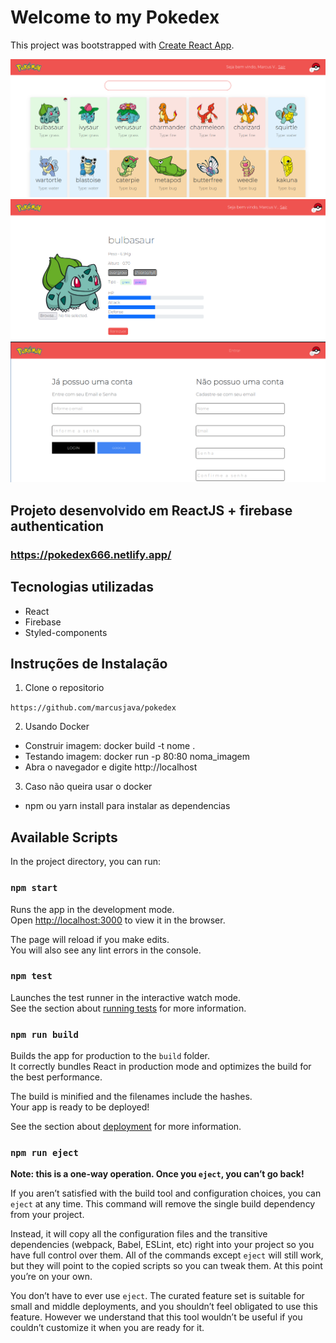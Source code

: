 # Welcome to my Pokedex

This project was bootstrapped with [Create React App](https://github.com/facebook/create-react-app).

![poedex1](src/assets/pokemon1.png)
![poedex2](src/assets/pokemon2.png)
![poedex3](src/assets/pokemon3.png)

## Projeto desenvolvido em ReactJS + firebase authentication

### https://pokedex666.netlify.app/

## Tecnologias utilizadas

- React
- Firebase
- Styled-components

## Instruções de Instalação

1. Clone o repositorio

`https://github.com/marcusjava/pokedex`

2. Usando Docker

- Construir imagem: docker build -t nome .
- Testando imagem: docker run -p 80:80 noma_imagem
- Abra o navegador e digite http://localhost

3. Caso não queira usar o docker

- npm ou yarn install para instalar as dependencias

## Available Scripts

In the project directory, you can run:

### `npm start`

Runs the app in the development mode.\
Open [http://localhost:3000](http://localhost:3000) to view it in the browser.

The page will reload if you make edits.\
You will also see any lint errors in the console.

### `npm test`

Launches the test runner in the interactive watch mode.\
See the section about [running tests](https://facebook.github.io/create-react-app/docs/running-tests) for more information.

### `npm run build`

Builds the app for production to the `build` folder.\
It correctly bundles React in production mode and optimizes the build for the best performance.

The build is minified and the filenames include the hashes.\
Your app is ready to be deployed!

See the section about [deployment](https://facebook.github.io/create-react-app/docs/deployment) for more information.

### `npm run eject`

**Note: this is a one-way operation. Once you `eject`, you can’t go back!**

If you aren’t satisfied with the build tool and configuration choices, you can `eject` at any time. This command will remove the single build dependency from your project.

Instead, it will copy all the configuration files and the transitive dependencies (webpack, Babel, ESLint, etc) right into your project so you have full control over them. All of the commands except `eject` will still work, but they will point to the copied scripts so you can tweak them. At this point you’re on your own.

You don’t have to ever use `eject`. The curated feature set is suitable for small and middle deployments, and you shouldn’t feel obligated to use this feature. However we understand that this tool wouldn’t be useful if you couldn’t customize it when you are ready for it.
